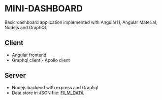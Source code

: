 # MINI-DASHBOARD
Basic dashboard application implemented with Angular11, Angular Material, Nodejs and GraphQL

## Client
- Angular frontend
- Graphql client - Apollo client 

## Server
- Nodejs backend with express and Graphql
- Data store in JSON file: [FILM_DATA](https://github.com/fytta/mini-dashboard/blob/cf42dcca551846c25a2bdf79ff17e7634e6e503f/server/FILM_DATA.json)
